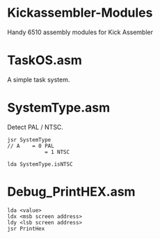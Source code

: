 # Kickassembler-Modules
Handy 6510 assembly modules for Kick Assembler

# TaskOS.asm
A simple task system. 

# SystemType.asm 
Detect PAL / NTSC.

	jsr SystemType 
	// A 	= 0 PAL
				= 1 NTSC 

	lda SystemType.isNTSC 

# Debug_PrintHEX.asm 

	lda <value>
	ldx <msb screen address>
	ldy <lsb screen address>
	jsr PrintHex
	








